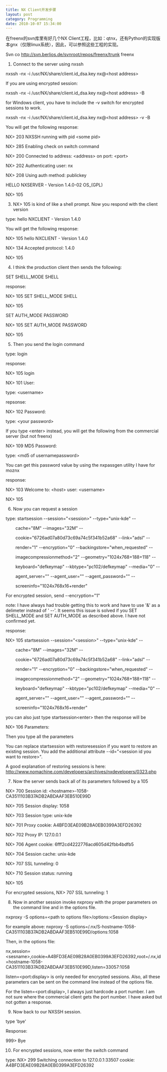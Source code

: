 ```yaml
---
title: NX Client开发步骤
layout: post
category: Programming
date: 2010-10-07 15:34:00
---
```


在freenx的svn库里有好几个NX Client工程，比如：qtnx，还有Python的实现版本gnx（仅限linux系统），因此，可以参照这些工程的实现。

Svn co http://svn.berlios.de/svnroot/repos/freenx/trunk freenx

1. Connect to the server using nxssh

nxssh -nx -i /usr/NX/share/client.id_dsa.key nx@&lt;host address&gt;

If you are using encrypted session:

nxssh -nx -i /usr/NX/share/client.id_dsa.key nx@&lt;host address&gt; -B

for Windows client, you have to include the -v switch for encrypted sessions to work.

nxssh -nx -i /usr/NX/share/client.id_dsa.key nx@&lt;host address&gt; -v -B

You will get the following response:

NX&gt; 203 NXSSH running with pid &lt;some pid&gt;

NX&gt; 285 Enabling check on switch command

NX&gt; 200 Connected to address: &lt;address&gt; on port: &lt;port&gt;

NX&gt; 202 Authenticating user: nx

NX&gt; 208 Using auth method: publickey

HELLO NXSERVER - Version 1.4.0-02 OS_(GPL)

NX&gt; 105

3. NX&gt; 105 is kind of like a shell prompt. Now you respond with the client version

type: hello NXCLIENT - Version 1.4.0

You will get the following response:

NX&gt; 105 hello NXCLIENT - Version 1.4.0

NX&gt; 134 Accepted protocol: 1.4.0

NX&gt; 105

4. I think the production client then sends the following:

SET SHELL_MODE SHELL

response:

NX&gt; 105 SET SHELL_MODE SHELL

NX&gt; 105

SET AUTH_MODE PASSWORD

NX&gt; 105 SET AUTH_MODE PASSWORD

NX&gt; 105

5. Then you send the login command

type: login

response:

NX&gt; 105 login

NX&gt; 101 User:

type: &lt;username&gt;

repsonse:

NX&gt; 102 Password:

type: &lt;your password&gt;

If you type &lt;enter&gt; instead, you will get the following from the commercial server (but not freenx)

NX&gt; 109 MD5 Password:

type: &lt;md5 of usernamepassword&gt;

You can get this password value by using the nxpassgen utility I have for moznx

response:

NX&gt; 103 Welcome to: &lt;host&gt; user: &lt;username&gt;

NX&gt; 105

6. Now you can request a session

type: startsession --session="&lt;session&gt;" --type="unix-kde" --

&nbsp;&nbsp;&nbsp;&nbsp;&nbsp;&nbsp;&nbsp; cache="8M" --images="32M" --

&nbsp;&nbsp;&nbsp;&nbsp;&nbsp;&nbsp;&nbsp; cookie="6726ad07a80d73c69a74c5f341b52a68" --link="adsl" --

&nbsp;&nbsp;&nbsp;&nbsp;&nbsp;&nbsp;&nbsp; render="1" --encryption="0" --backingstore="when_requested" --

&nbsp;&nbsp;&nbsp;&nbsp;&nbsp;&nbsp;&nbsp; imagecompressionmethod="2" --geometry="1024x768+188+118" --

&nbsp;&nbsp;&nbsp;&nbsp;&nbsp;&nbsp;&nbsp; keyboard="defkeymap" --kbtype="pc102/defkeymap" --media="0" --

&nbsp;&nbsp;&nbsp;&nbsp;&nbsp;&nbsp;&nbsp; agent_server="" --agent_user="" --agent_password="" --

&nbsp;&nbsp;&nbsp;&nbsp;&nbsp;&nbsp;&nbsp; screeninfo="1024x768x16+render"

For encrypted session, send --encryption="1"

note: I have always had trouble getting this to work and have to use '&amp;' as a delimeter instead of ' --'. It seems this issue is solved if you SET SHELL_MODE and SET AUTH_MODE as described above. I have not confirmed yet.

response:

NX&gt; 105 startsession --session="&lt;session&gt;" --type="unix-kde" --

&nbsp;&nbsp;&nbsp;&nbsp;&nbsp;&nbsp;&nbsp; cache="8M" --images="32M" --

&nbsp;&nbsp;&nbsp;&nbsp;&nbsp;&nbsp;&nbsp; cookie="6726ad07a80d73c69a74c5f341b52a68" --link="adsl" --

&nbsp;&nbsp;&nbsp;&nbsp;&nbsp;&nbsp;&nbsp; render="1" --encryption="0" --backingstore="when_requested" --

&nbsp;&nbsp;&nbsp;&nbsp;&nbsp;&nbsp;&nbsp; imagecompressionmethod="2" --geometry="1024x768+188+118" --

&nbsp;&nbsp;&nbsp;&nbsp;&nbsp;&nbsp;&nbsp; keyboard="defkeymap" --kbtype="pc102/defkeymap" --media="0" --

&nbsp;&nbsp;&nbsp;&nbsp;&nbsp;&nbsp;&nbsp; agent_server="" --agent_user="" --agent_password="" --

&nbsp;&nbsp;&nbsp;&nbsp;&nbsp;&nbsp;&nbsp; screeninfo="1024x768x16+render"

you can also just type startsession&lt;enter&gt; then the response will be

NX&gt; 106 Parameters:

Then you type all the parameters

You can replace startsession with restoresession if you want to restore an existing session. You add the additional attribute --id="&lt;session id you want to restore&gt;".

A good explanation of restoring sessions is here: http://www.nomachine.com/developers/archives/nxdevelopers/0323.php

7. Now the server sends back all of its parameters followed by a 105

NX&gt; 700 Session id: &lt;hostname&gt;-1058-CA3511103B37ADB2ABDAAF3EB510E99D

NX&gt; 705 Session display: 1058

NX&gt; 703 Session type: unix-kde

NX&gt; 701 Proxy cookie: A4BFD3EAE09B28A0EB0399A3EFD26392

NX&gt; 702 Proxy IP: 127.0.0.1

NX&gt; 706 Agent cookie: 6fff2cd4222776acd605d42fbb4bdfb5

NX&gt; 704 Session cache: unix-kde

NX&gt; 707 SSL tunneling: 0

NX&gt; 710 Session status: running

NX&gt; 105

For encrypted sessions, NX&gt; 707 SSL tunneling: 1

8. Now in another session invoke nxproxy with the proper parameters on the command line and in the options file.

nxproxy -S options=&lt;path to options file&gt;/options:&lt;Session display&gt;

for example above: nxproxy -S options=/.nx/S-hostname-1058-CA3511103B37ADB2ABDAAF3EB510E99D/options:1058

Then, in the options file:

nx,session=&lt;sesname&gt;,cookie=A4BFD3EAE09B28A0EB0399A3EFD26392,root=/.nx,id=hostname-1058-CA3511103B37ADB2ABDAAF3EB510E99D,listen=33057:1058

listen=&lt;port:display&gt; is only needed for encrypted sessions. Also, all these parameters can be sent on the command line instead of the options file.

For the listen=&lt;port:display&gt;, I always just hardcode a port number. I am not sure where the commercial client gets the port number. I have asked but not gotten a response.

9. Now back to our NXSSH session.

type 'bye'

Response:

999&gt; Bye

10. For encrypted sessions, now enter the switch command

type: NX&gt; 299 Switching connection to 127.0.0.1:33507 cookie: A4BFD3EAE09B28A0EB0399A3EFD26392

